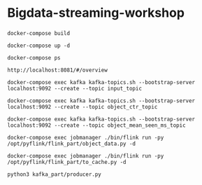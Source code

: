 # Bigdata-streaming-workshop



###  



```commandline
docker-compose build
```

```commandline
docker-compose up -d
```

```commandline
docker-compose ps
```
```
http://localhost:8081/#/overview
```

```commandline
docker-compose exec kafka kafka-topics.sh --bootstrap-server localhost:9092 --create --topic input_topic
```
```commandline
docker-compose exec kafka kafka-topics.sh --bootstrap-server localhost:9092 --create --topic object_ctr_topic  
```
```commandline
docker-compose exec kafka kafka-topics.sh --bootstrap-server localhost:9092 --create --topic object_mean_seen_ms_topic  
```
```commandline
docker-compose exec jobmanager ./bin/flink run -py /opt/pyflink/flink_part/object_data.py -d  
```
```commandline
docker-compose exec jobmanager ./bin/flink run -py /opt/pyflink/flink_part/to_cache.py -d  
```
```commandline
python3 kafka_part/producer.py
```
